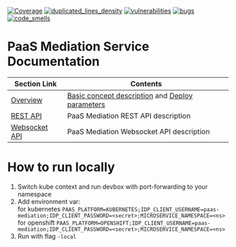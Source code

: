 [![Coverage](https://sonarcloud.io/api/project_badges/measure?metric=coverage&project=Netcracker_qubership-core-paas-mediation)](https://sonarcloud.io/summary/overall?id=Netcracker_qubership-core-paas-mediation)
[![duplicated_lines_density](https://sonarcloud.io/api/project_badges/measure?metric=duplicated_lines_density&project=Netcracker_qubership-core-paas-mediation)](https://sonarcloud.io/summary/overall?id=Netcracker_qubership-core-paas-mediation)
[![vulnerabilities](https://sonarcloud.io/api/project_badges/measure?metric=vulnerabilities&project=Netcracker_qubership-core-paas-mediation)](https://sonarcloud.io/summary/overall?id=Netcracker_qubership-core-paas-mediation)
[![bugs](https://sonarcloud.io/api/project_badges/measure?metric=bugs&project=Netcracker_qubership-core-paas-mediation)](https://sonarcloud.io/summary/overall?id=Netcracker_qubership-core-paas-mediation)
[![code_smells](https://sonarcloud.io/api/project_badges/measure?metric=code_smells&project=Netcracker_qubership-core-paas-mediation)](https://sonarcloud.io/summary/overall?id=Netcracker_qubership-core-paas-mediation)

# PaaS Mediation Service Documentation


| Section Link                            | Contents                                                                                                                            |
|-----------------------------------------|-------------------------------------------------------------------------------------------------------------------------------------|
| [Overview](/docs/paas-mediation-overview.md) | [Basic concept description](/docs/paas-mediation-overview.md) and [Deploy parameters](/docs/paas-mediation-overview.md#deploy-parameters) |
| [REST API](/docs/rest_api.md)           | PaaS Mediation REST API description                                                                                                 |
| [Websocket API](/docs/websocket_api.md) | PaaS Mediation Websocket API description                                                                                            | 


# How to run locally
1. Switch kube context and run devbox with port-forwarding to your namespace
2. Add environment var: \
   for kubernetes ```PAAS_PLATFORM=KUBERNETES;IDP_CLIENT_USERNAME=paas-mediation;IDP_CLIENT_PASSWORD=<secret>;MICROSERVICE_NAMESPACE=<ns>``` \
   for openshift ```PAAS_PLATFORM=OPENSHIFT;IDP_CLIENT_USERNAME=paas-mediation;IDP_CLIENT_PASSWORD=<secret>;MICROSERVICE_NAMESPACE=<ns>```
3. Run with flag ```-local```
